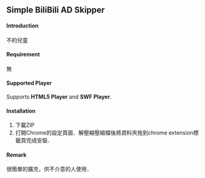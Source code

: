 Simple BiliBili AD Skipper
---

#### Introduction
 不約兒童
 
#### Requirement
無
 
#### Supported Player
 Supports **HTML5 Player** and **SWF Player**.
 
#### Installation
1. 下載ZIP
2. 打開Chrome的設定頁面．解壓縮壓縮檔後將資料夾拖到chrome extension標籤頁完成安裝．

#### Remark
很簡單的擴充，供不介意的人使用．
